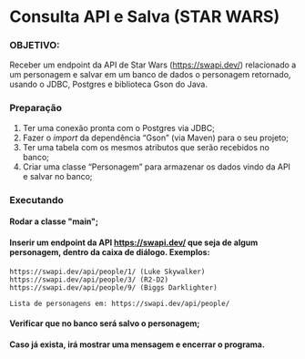 # Consulta API e Salva (STAR WARS)

### OBJETIVO:

Receber um endpoint da API de Star Wars (https://swapi.dev/) relacionado a um personagem e salvar em um banco de dados o personagem retornado, usando o JDBC, Postgres e biblioteca Gson do Java.

### Preparação

1. Ter uma conexão pronta com o Postgres via JDBC;
2. Fazer o *import* da dependência “Gson” (via Maven) para o seu projeto;
3. Ter uma tabela com os mesmos atributos que serão recebidos no banco;
4. Criar uma classe “Personagem” para armazenar os dados vindo da API e salvar no banco;

### Executando
#### Rodar a classe "main";
#### Inserir um endpoint da API https://swapi.dev/ que seja de algum personagem, dentro da caixa de diálogo. Exemplos:
```
https://swapi.dev/api/people/1/ (Luke Skywalker)
https://swapi.dev/api/people/3/ (R2-D2)
https://swapi.dev/api/people/9/ (Biggs Darklighter)

Lista de personagens em: https://swapi.dev/api/people/

``` 
#### Verificar que no banco será salvo o personagem;
#### Caso já exista, irá mostrar uma mensagem e encerrar o programa.




